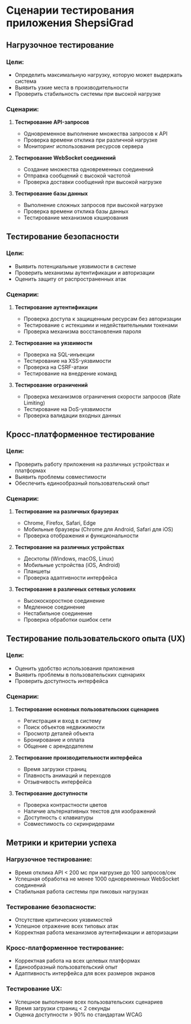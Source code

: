 # Сценарии тестирования приложения ShepsiGrad

## Нагрузочное тестирование

### Цели:

- Определить максимальную нагрузку, которую может выдержать система
- Выявить узкие места в производительности
- Проверить стабильность системы при высокой нагрузке

### Сценарии:

1. **Тестирование API-запросов**

   - Одновременное выполнение множества запросов к API
   - Проверка времени отклика при различной нагрузке
   - Мониторинг использования ресурсов сервера

2. **Тестирование WebSocket соединений**

   - Создание множества одновременных соединений
   - Отправка сообщений с высокой частотой
   - Проверка доставки сообщений при высокой нагрузке

3. **Тестирование базы данных**
   - Выполнение сложных запросов при высокой нагрузке
   - Проверка времени отклика базы данных
   - Тестирование механизмов кэширования

## Тестирование безопасности

### Цели:

- Выявить потенциальные уязвимости в системе
- Проверить механизмы аутентификации и авторизации
- Оценить защиту от распространенных атак

### Сценарии:

1. **Тестирование аутентификации**

   - Проверка доступа к защищенным ресурсам без авторизации
   - Тестирование с истекшими и недействительными токенами
   - Проверка механизма восстановления пароля

2. **Тестирование на уязвимости**

   - Проверка на SQL-инъекции
   - Тестирование на XSS-уязвимости
   - Проверка на CSRF-атаки
   - Тестирование на внедрение команд

3. **Тестирование ограничений**
   - Проверка механизмов ограничения скорости запросов (Rate Limiting)
   - Тестирование на DoS-уязвимости
   - Проверка валидации входных данных

## Кросс-платформенное тестирование

### Цели:

- Проверить работу приложения на различных устройствах и платформах
- Выявить проблемы совместимости
- Обеспечить единообразный пользовательский опыт

### Сценарии:

1. **Тестирование на различных браузерах**

   - Chrome, Firefox, Safari, Edge
   - Мобильные браузеры (Chrome для Android, Safari для iOS)
   - Проверка отображения и функциональности

2. **Тестирование на различных устройствах**

   - Десктопы (Windows, macOS, Linux)
   - Мобильные устройства (iOS, Android)
   - Планшеты
   - Проверка адаптивности интерфейса

3. **Тестирование в различных сетевых условиях**
   - Высокоскоростное соединение
   - Медленное соединение
   - Нестабильное соединение
   - Проверка обработки ошибок сети

## Тестирование пользовательского опыта (UX)

### Цели:

- Оценить удобство использования приложения
- Выявить проблемы в пользовательских сценариях
- Проверить доступность интерфейса

### Сценарии:

1. **Тестирование основных пользовательских сценариев**

   - Регистрация и вход в систему
   - Поиск объектов недвижимости
   - Просмотр деталей объекта
   - Бронирование и оплата
   - Общение с арендодателем

2. **Тестирование производительности интерфейса**

   - Время загрузки страниц
   - Плавность анимаций и переходов
   - Отзывчивость интерфейса

3. **Тестирование доступности**
   - Проверка контрастности цветов
   - Наличие альтернативных текстов для изображений
   - Доступность с клавиатуры
   - Совместимость со скринридерами

## Метрики и критерии успеха

### Нагрузочное тестирование:

- Время отклика API < 200 мс при нагрузке до 100 запросов/сек
- Успешная обработка не менее 1000 одновременных WebSocket соединений
- Стабильная работа системы при пиковых нагрузках

### Тестирование безопасности:

- Отсутствие критических уязвимостей
- Успешное отражение всех типовых атак
- Корректная работа механизмов аутентификации и авторизации

### Кросс-платформенное тестирование:

- Корректная работа на всех целевых платформах
- Единообразный пользовательский опыт
- Адаптивность интерфейса для всех размеров экранов

### Тестирование UX:

- Успешное выполнение всех пользовательских сценариев
- Время загрузки страниц < 2 секунды
- Оценка доступности > 90% по стандартам WCAG
